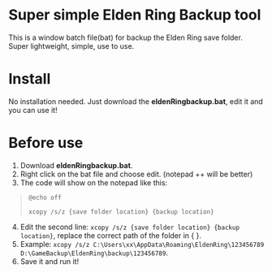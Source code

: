 # Super simple Elden Ring Backup tool

This is a window batch file(bat) for backup the Elden Ring save folder. Super lightweight, simple, use to use.

# Install

No installation needed. Just download the **eldenRingbackup.bat**, edit it and you can use it!

# Before use

1. Download **eldenRingbackup.bat**.
2. Right click on the bat file and choose edit. (notepad ++ will be better)
3. The code will show on the notepad like this: 
> `@echo off`
> 
> `xcopy /s/z {save folder location} {backup location}`
4. Edit the second line: `xcopy /s/z {save folder location} {backup location}`, replace the correct path of the folder in {  }.
5. Example: `xcopy /s/z C:\Users\xx\AppData\Roaming\EldenRing\123456789 D:\GameBackup\EldenRing\backup\123456789`.
6. Save it and run it!
